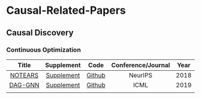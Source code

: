 # Causal-Related-Papers

## Causal Discovery

### Continuous Optimization 


|                            Title                             |                          Supplement                          |                       Code                        | Conference/Journal | Year |
| :----------------------------------------------------------: | :----------------------------------------------------------: | :-----------------------------------------------: | :----------------: | :--: |
| [NOTEARS](https://proceedings.neurips.cc/paper/2018/file/e347c51419ffb23ca3fd5050202f9c3d-Paper.pdf) | [Supplement](https://proceedings.neurips.cc/paper/2018/file/e347c51419ffb23ca3fd5050202f9c3d-Supplemental.zip) |   [Github](https://github.com/xunzheng/notears)   |      NeurIPS       | 2018 |
| [DAG-GNN](http://proceedings.mlr.press/v97/yu19a/yu19a.pdf)  | [Supplement](http://proceedings.mlr.press/v97/yu19a/yu19a-supp.pdf) | [Github](https://github.com/fishmoon1234/DAG-GNN) |        ICML        | 2019 |
|                                                              |                                                              |                                                   |                    |      |




